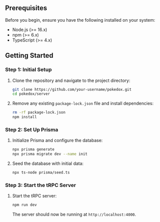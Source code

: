 
## Prerequisites

Before you begin, ensure you have the following installed on your system:

- Node.js (>= 16.x)
- npm (>= 6.x)
- TypeScript (>= 4.x)

## Getting Started

### Step 1: Initial Setup

1. Clone the repository and navigate to the project directory:

    ```bash
    git clone https://github.com/your-username/pokedox.git
    cd pokedox/server
    ```

2. Remove any existing `package-lock.json` file and install dependencies:

    ```bash
    rm -rf package-lock.json
    npm install
    ```

### Step 2: Set Up Prisma

1. Initialize Prisma and configure the database:

    ```bash
    npx prisma generate
    npx prisma migrate dev --name init
    ```

2. Seed the database with initial data:

    ```bash
    npx ts-node prisma/seed.ts
    ```

### Step 3: Start the tRPC Server

1. Start the tRPC server:

    ```bash
    npm run dev
    ```

    The server should now be running at `http://localhost:4000`.
    ```